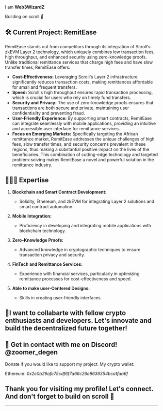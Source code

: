 I am **Web3WizardZ**

Building on scroll *📜*  

## 🛠️ Current Project: RemitEase

RemitEase stands out from competitors through its integration of Scroll's zkEVM Layer 2 technology, which uniquely combines low transaction fees, high throughput, and enhanced security using zero-knowledge proofs. Unlike traditional remittance services that charge high fees and have slow transfer times, RemitEase offers:

- **Cost-Effectiveness:** Leveraging Scroll's Layer 2 infrastructure significantly reduces transaction costs, making remittances affordable for small and frequent transfers.
- **Speed:** Scroll's high throughput ensures rapid transaction processing, which is crucial for users who rely on timely fund transfers.
- **Security and Privacy:** The use of zero-knowledge proofs ensures that transactions are both secure and private, maintaining user confidentiality and preventing fraud.
- **User-Friendly Experience:** By supporting smart contracts, RemitEase can integrate seamlessly with mobile applications, providing an intuitive and accessible user interface for remittance services.
- **Focus on Emerging Markets:** Specifically targeting the African remittance market, RemitEase addresses the unique challenges of high fees, slow transfer times, and security concerns prevalent in these regions, thus making a substantial positive impact on the lives of the beneficiaries.
This combination of cutting-edge technology and targeted problem-solving makes RemitEase a novel and powerful solution in the remittance industry.

## 🧑🏻‍💻 Expertise

1. **Blockchain and Smart Contract Development:**

   - Solidity, Ethereum, and zkEVM for integrating Layer 2 solutions and smart contract automation.

2. **Mobile Integration:**
   - Proficiency in developing and integrating mobile applications with blockchain technology.

3. **Zero-Knowledge Proofs:**
   - Advanced knowledge in cryptographic techniques to ensure transaction privacy and security.

4. **FinTech and Remittance Services:**
   - Experience with financial services, particularly in optimizing remittance processes for cost-effectiveness and speed.

5. **Able to make user-Centered Designs:**
   - Skills in creating user-friendly interfaces.


## 🤝I want to collabarte with fellow crypto enthusiasts and developers. Let's innovate and build the decentralized future together!

## 💬 Get in contact with me on Discord! @zoomer_degen


Donate
If you would like to support my project. My crypto wallet:

Ethereum: *0x2e0b29afe75cdf6f7a66c26e8636354bca1faa6f*

## Thank you for visiting my profile! Let's connect. And don't forget to build on scroll 📜

---


<!---
Web3WizardZ/Web3WizardZ is a ✨ special ✨ repository because its `README.md` (this file) appears on your GitHub profile.
You can click the Preview link to take a look at your changes.
--->

